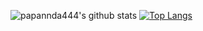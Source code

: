![papannda444's github stats](https://github-readme-stats.vercel.app/api?username=papannda444&count_private=true&show_icons=true)
[![Top Langs](https://github-readme-stats.vercel.app/api/top-langs/?username=papannda444)](https://github.com/papannda444/github-readme-stats)

